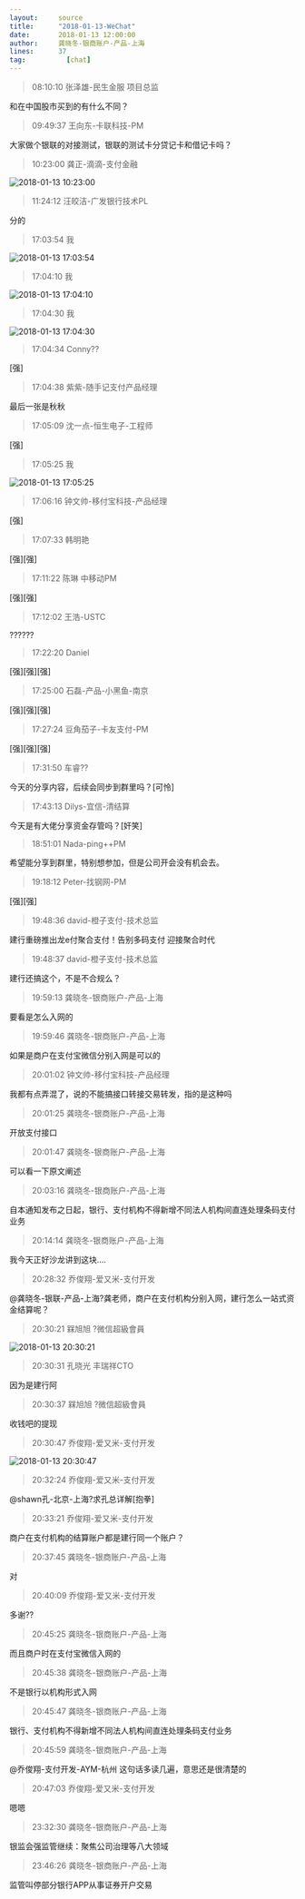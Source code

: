 ```yaml
---
layout:     source 
title:      "2018-01-13-WeChat"
date:       2018-01-13 12:00:00
author:     龚晓冬-银商账户-产品-上海
lines:      37 
tag:		  [chat]
---
```

> 08:10:10  张泽雄-民生金服 项目总监  
   
和在中国股市买到的有什么不同？  
   
> 09:49:37  王向东-卡联科技-PM  
   
大家做个银联的对接测试，银联的测试卡分贷记卡和借记卡吗？  
   
> 10:23:00  龚正-滴滴-支付金融  
   
![2018-01-13 10:23:00](http://static.cocolian.org/img/20180113_102300.png) 
   
> 11:24:12  汪皎洁-广发银行技术PL  
   
分的  
   
> 17:03:54  我  
   
![2018-01-13 17:03:54](http://static.cocolian.org/img/20180113_170354.png) 
   
> 17:04:10  我  
   
![2018-01-13 17:04:10](http://static.cocolian.org/img/20180113_170410.png) 
   
> 17:04:30  我  
   
![2018-01-13 17:04:30](http://static.cocolian.org/img/20180113_170430.png) 
   
> 17:04:34  Conny??  
   
[强]  
   
> 17:04:38  紫紫-随手记支付产品经理  
   
最后一张是秋秋  
   
> 17:05:09  沈一点-恒生电子-工程师  
   
[强]  
   
> 17:05:25  我  
   
![2018-01-13 17:05:25](http://static.cocolian.org/img/20180113_170525.png) 
   
> 17:06:16  钟文帅-移付宝科技-产品经理  
   
[强]  
   
> 17:07:33  韩明艳  
   
[强][强]  
   
> 17:11:22  陈琳 中移动PM  
   
[强][强]  
   
> 17:12:02  王浩-USTC  
   
??????  
   
> 17:22:20  Daniel  
   
[强][强][强]  
   
> 17:25:00  石磊-产品-小黑鱼-南京  
   
[强][强][强]  
   
> 17:27:24  豆角茄子-卡友支付-PM  
   
[强][强][强]  
   
> 17:31:50  车睿??  
   
今天的分享内容，后续会同步到群里吗？[可怜]  
   
> 17:43:13  Dilys-宜信-清结算  
   
今天是有大佬分享资金存管吗？[奸笑]  
   
> 18:51:01  Nada-ping++PM  
   
希望能分享到群里，特别想参加，但是公司开会没有机会去。  
   
> 19:18:12  Peter-找钢网-PM  
   
[强][强]  
   
> 19:48:36  david-橙子支付-技术总监  
   
建行重磅推出龙e付聚合支付！告别多码支付 迎接聚合时代  
   
> 19:48:37  david-橙子支付-技术总监  
   
建行还搞这个，不是不合规么？  
   
> 19:59:13  龚晓冬-银商账户-产品-上海  
   
要看是怎么入网的  
   
> 19:59:46  龚晓冬-银商账户-产品-上海  
   
如果是商户在支付宝微信分别入网是可以的  
   
> 20:01:02  钟文帅-移付宝科技-产品经理  
   
我都有点弄混了，说的不能搞接口转接交易转发，指的是这种吗  
   
> 20:01:25  龚晓冬-银商账户-产品-上海  
   
开放支付接口  
   
> 20:01:47  龚晓冬-银商账户-产品-上海  
   
可以看一下原文阐述  
   
> 20:03:16  龚晓冬-银商账户-产品-上海  
   
自本通知发布之日起，银行、支付机构不得新增不同法人机构间直连处理条码支付业务  
   
> 20:14:14  龚晓冬-银商账户-产品-上海  
   
我今天正好沙龙讲到这块....  
   
> 20:28:32  乔俊翔-爱又米-支付开发  
   
@龚晓冬-银联-产品-上海?龚老师，商户在支付机构分别入网，建行怎么一站式资金结算呢？  
   
> 20:30:21  槑旭旭 ?微信超級會員  
   
![2018-01-13 20:30:21](http://static.cocolian.org/img/20180113_203021.png) 
   
> 20:30:31  孔晓光 丰瑞祥CTO  
   
因为是建行阿  
   
> 20:30:37  槑旭旭 ?微信超級會員  
   
收钱吧的提现  
   
> 20:30:47  乔俊翔-爱又米-支付开发  
   
![2018-01-13 20:30:47](http://static.cocolian.org/img/20180113_203047.png) 
   
> 20:32:24  乔俊翔-爱又米-支付开发  
   
@shawn孔-北京-上海?求孔总详解[抱拳]  
   
> 20:33:21  乔俊翔-爱又米-支付开发  
   
商户在支付机构的结算账户都是建行同一个账户？  
   
> 20:37:45  龚晓冬-银商账户-产品-上海  
   
对  
   
> 20:40:09  乔俊翔-爱又米-支付开发  
   
多谢??  
   
> 20:45:25  龚晓冬-银商账户-产品-上海  
   
而且商户时在支付宝微信入网的  
   
> 20:45:38  龚晓冬-银商账户-产品-上海  
   
不是银行以机构形式入网  
   
> 20:45:47  龚晓冬-银商账户-产品-上海  
   
银行、支付机构不得新增不同法人机构间直连处理条码支付业务  
   
> 20:45:59  龚晓冬-银商账户-产品-上海  
   
@乔俊翔-支付开发-AYM-杭州 这句话多读几遍，意思还是很清楚的  
   
> 20:47:03  乔俊翔-爱又米-支付开发  
   
嗯嗯  
   
> 23:32:30  龚晓冬-银商账户-产品-上海  
   
银监会强监管继续：聚焦公司治理等八大领域  
   
> 23:46:26  龚晓冬-银商账户-产品-上海  
   
监管叫停部分银行APP从事证券开户交易  
   
